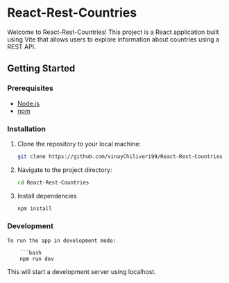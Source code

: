 # React-Rest-Countries

Welcome to React-Rest-Countries! This project is a React application built using Vite that allows users to explore information about countries using a REST API.

## Getting Started

### Prerequisites
- [Node.js](https://nodejs.org/) 
- [npm](https://www.npmjs.com/) 

### Installation

1. Clone the repository to your local machine:

   ```bash
   git clone https://github.com/vinayChiliveri99/React-Rest-Countries

2. Navigate to the project directory:

   ```bash
   cd React-Rest-Countries

3. Install dependencies

   ```bash
   npm install

### Development
    To run the app in development mode:

        ```bash
        npm run dev


This will start a development server using localhost.
